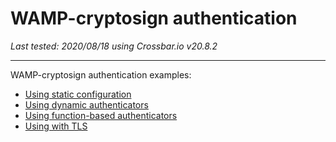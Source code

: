 # WAMP-cryptosign authentication

*Last tested: 2020/08/18 using Crossbar.io v20.8.2*

-----

WAMP-cryptosign authentication examples:

* [Using static configuration](static)
* [Using dynamic authenticators](dynamic)
* [Using function-based authenticators](function)
* [Using with TLS](tls)
